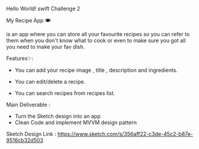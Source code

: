 Hello World! swift Challenge 2

My Recipe App 🍽️

is an app where you can store all your favourite recipes so you can refer to them when you don't know what to cook or even to make sure you got all you need to make your fav dish. 

Features✨:

- You can add your recipe image , title , description and ingredients. 

- You can edit/delete a recipe.

- You can search recipes from recipes list.

Main Deliverable :
- Turn the Sketch design into an app
- Clean Code and implement MVVM design pattern 

Sketch Design Link : https://www.sketch.com/s/356aff22-c3de-45c2-b87e-9516cb32d503 
